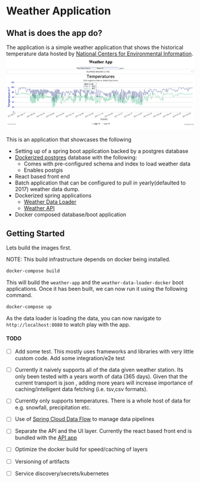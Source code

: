# Weather Application

## What is does the app do?
The application is a simple weather application that shows the historical temperature data hosted by [National Centers for Environmental Information](https://www.ncdc.noaa.gov).
![weather app](images/weather-app.png)

This is an application that showcases the following
- Setting up of a spring boot application backed by a postgres database
- [Dockerized postgres](https://github.com/dilipkrish/weather-app/tree/master/postgres) database with the following:
     - Comes with pre-configured schema and index to load weather data
     - Enables postgis 
- React based front end
- Batch application that can be configured to pull in yearly(defaulted to 2017) weather data dump.
- Dockerized spring applications
    - [Weather Data Loader](https://github.com/dilipkrish/weather-app/tree/master/weather-data-loader)
    - [Weather API](https://github.com/dilipkrish/weather-app/tree/master/weather-api)
- Docker composed database/boot application

## Getting Started
Lets build the images first.

NOTE: This build infrastructure depends on docker being installed.
```bash
docker-compose build
```                
This will build the `weather-app` and the `weather-data-loader-docker` boot applications. Once it has been built, 
we can now run it using the following command.

```bash
docker-compose up
```
As the data loader is loading the data, you can now navigate to `http://localhost:8080` to watch play with the app.

#### TODO
- [ ] Add some test. This mostly uses frameworks and libraries with very little custom code. Add some integration/e2e test
- [ ] Currently it naively supports all of the data given weather station. 
Its only been tested with a years worth of data (365 days). Given that the current transport is json
, adding more years will increase importance of caching/intelligent data fetching (i.e. tsv,csv formats).
- [ ] Currently only supports temperatures. There is a whole host of data for e.g. snowfall, precipitation etc.
- [ ] Use of [Spring Cloud Data Flow](https://spring.io/projects/spring-cloud-dataflow) to manage data pipelines
- [ ] Separate the API and the UI layer. Currently the react based front end is bundled with the [API app](https://github.com/dilipkrish/weather-app/tree/master/weather-api)
- [ ] Optimize the docker build for speed/caching of layers
- [ ] Versioning of artifacts
- [ ] Service discovery/secrets/kubernetes
  